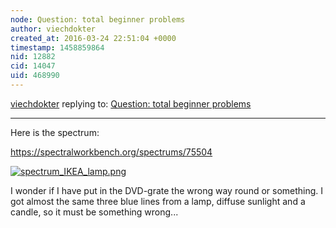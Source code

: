 ```yaml
---
node: Question: total beginner problems
author: viechdokter
created_at: 2016-03-24 22:51:04 +0000
timestamp: 1458859864
nid: 12882
cid: 14047
uid: 468990
---
```




[viechdokter](../profile/viechdokter) replying to: [Question: total beginner problems](../notes/viechdokter/03-24-2016/question-total-beginner-problems)

----
Here is the spectrum:

https://spectralworkbench.org/spectrums/75504


[![spectrum_IKEA_lamp.png](//i.publiclab.org/system/images/photos/000/015/208/medium/spectrum_IKEA_lamp.png)](//i.publiclab.org/system/images/photos/000/015/208/original/spectrum_IKEA_lamp.png)



I wonder if I have put in the DVD-grate the wrong way round or something. I got almost the same three blue lines from a lamp, diffuse sunlight and a candle, so it must be something wrong...
